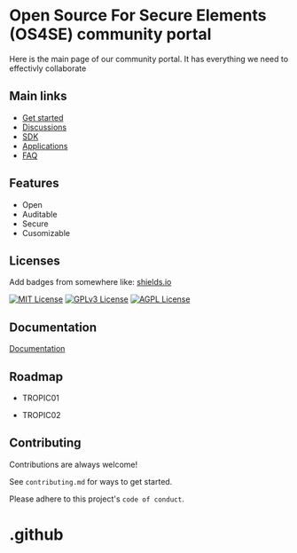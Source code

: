 
# Open Source For Secure Elements (OS4SE) community portal

Here is the main page of our community portal.
It has everything we need to effectivly collaborate 


## Main links

 - [Get started](https://tropicsquare.com)
 - [Discussions](https://tropicsquare.com)
 - [SDK](https://tropicsquare.com)
- [Applications](https://tropicsquare.com)
- [FAQ](https://tropicsquare.com)


## Features

- Open
- Auditable
- Secure
- Cusomizable


## Licenses

Add badges from somewhere like: [shields.io](https://shields.io/)

[![MIT License](https://img.shields.io/badge/License-MIT-green.svg)](https://choosealicense.com/licenses/mit/)
[![GPLv3 License](https://img.shields.io/badge/License-GPL%20v3-yellow.svg)](https://opensource.org/licenses/)
[![AGPL License](https://img.shields.io/badge/license-AGPL-blue.svg)](http://www.gnu.org/licenses/agpl-3.0)




## Documentation

[Documentation](https://linktodocumentation)


## Roadmap

- TROPIC01

- TROPIC02


## Contributing

Contributions are always welcome!

See `contributing.md` for ways to get started.

Please adhere to this project's `code of conduct`.



# .github
